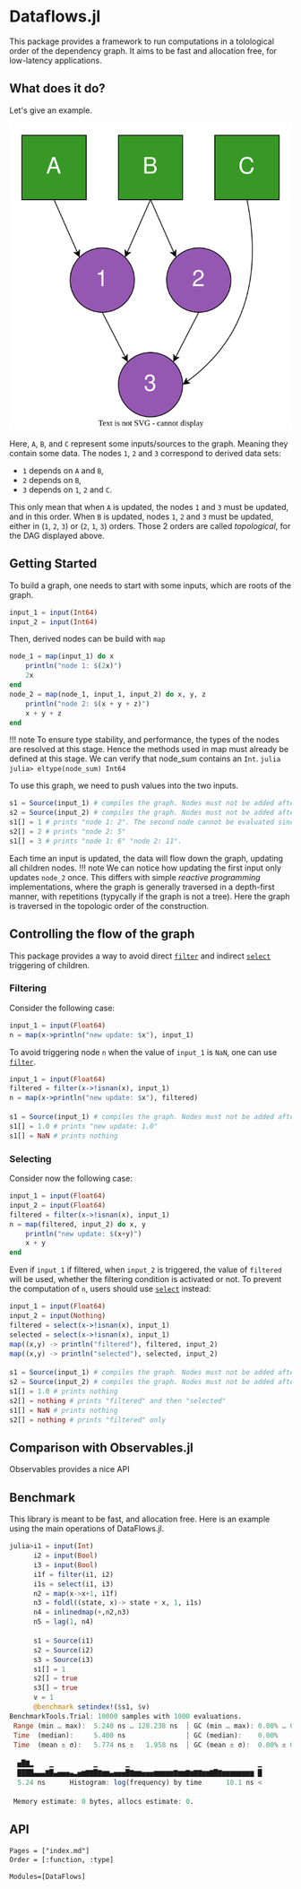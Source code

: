 # Dataflows.jl

This package provides a framework to run computations in a tolological order of the dependency graph.
It aims to be fast and allocation free, for low-latency applications.

## What does it do?

Let's give an example.

![Example of computational graph](assets/map.svg)

Here, `A`, `B`, and `C` represent some inputs/sources to the graph.
Meaning they contain some data.
The nodes `1`, `2` and `3` correspond to derived data sets:
- `1` depends on `A` and `B`,
- `2` depends on `B`,
- `3` depends on `1`, `2` and `C`.

This only mean that when `A` is updated, the nodes `1` and `3` must be updated, and in this order.
When `B` is updated, nodes `1`, `2` and `3` must be updated, either in (`1`, `2`, `3`) or (`2`, `1`, `3`) orders.
Those 2 orders are called _topological_, for the DAG displayed above.

## Getting Started

To build a graph, one needs to start with some inputs, which are roots of the graph.
```julia
input_1 = input(Int64)
input_2 = input(Int64)
```

Then, derived nodes can be build with `map`
```julia
node_1 = map(input_1) do x
    println("node 1: $(2x)")
    2x 
end
node_2 = map(node_1, input_1, input_2) do x, y, z
    println("node 2: $(x + y + z)")
    x + y + z
end
```

!!! note
    To ensure type stability, and performance,
    the types of the nodes are resolved at this stage.
    Hence the methods used in map must already be defined at this stage.
    We can verify that node_sum contains an `Int`.
    ```julia
    julia> eltype(node_sum)
    Int64
    ```

To use this graph, we need to push values into the two inputs.
```julia
s1 = Source(input_1) # compiles the graph. Nodes must not be added afterwards.
s2 = Source(input_2) # compiles the graph. Nodes must not be added afterwards.
s1[] = 1 # prints "node 1: 2". The second node cannot be evaluated since the data is missing
s2[] = 2 # prints "node 2: 5"
s1[] = 3 # prints "node 1: 6" "node 2: 11".
```
Each time an input is updated, the data will flow down the graph, 
updating all children nodes.
!!! note
    We can notice how updating the first input only updates `node_2` once.
    This differs with simple _reactive programming_ implementations,
    where the graph is generally traversed in a depth-first manner,
    with repetitions (typycally if the graph is not a tree).
    Here the graph is traversed in the topologic order of the construction.

## Controlling the flow of the graph

This package provides a way to avoid direct [`filter`](@ref) and indirect [`select`](@ref)
triggering of children.

### Filtering
Consider the following case:
```julia
input_1 = input(Float64)
n = map(x->println("new update: $x"), input_1)
```
To avoid triggering node `n` when the value of `input_1` is `NaN`,
one can use [`filter`](@ref).
```julia
input_1 = input(Float64)
filtered = filter(x->!isnan(x), input_1)
n = map(x->println("new update: $x"), filtered)

s1 = Source(input_1) # compiles the graph. Nodes must not be added afterwards.
s1[] = 1.0 # prints "new update: 1.0"
s1[] = NaN # prints nothing 
```

### Selecting
Consider now the following case:
```julia
input_1 = input(Float64)
input_2 = input(Float64)
filtered = filter(x->!isnan(x), input_1)
n = map(filtered, input_2) do x, y
    println("new update: $(x+y)")
    x + y
end
```
Even if `input_1` if filtered, when `input_2` is triggered, the value of `filtered` will be
used, whether the filtering condition is activated or not.
To prevent the computation of `n`, users should use [`select`](@ref) instead:
```julia
input_1 = input(Float64)
input_2 = input(Nothing)
filtered = select(x->!isnan(x), input_1)
selected = select(x->!isnan(x), input_1)
map((x,y) -> println("filtered"), filtered, input_2)
map((x,y) -> println("selected"), selected, input_2)
    
s1 = Source(input_1) # compiles the graph. Nodes must not be added afterwards.
s2 = Source(input_2) # compiles the graph. Nodes must not be added afterwards.
s1[] = 1.0 # prints nothing 
s2[] = nothing # prints "filtered" and then "selected"
s1[] = NaN # prints nothing 
s2[] = nothing # prints "filtered" only
```

## Comparison with Observables.jl
Observables provides a nice API 

## Benchmark 
This library is meant to be fast, and allocation free.
Here is an example using the main operations of DataFlows.jl.
```julia
julia>i1 = input(Int)
      i2 = input(Bool)
      i3 = input(Bool)
      i1f = filter(i1, i2)
      i1s = select(i1, i3)
      n2 = map(x->x+1, i1f)
      n3 = foldl((state, x)-> state + x, 1, i1s)
      n4 = inlinedmap(+,n2,n3)
      n5 = lag(1, n4)
      
      s1 = Source(i1)
      s2 = Source(i2)
      s3 = Source(i3)
      s1[] = 1
      s2[] = true
      s3[] = true
      v = 1
      @benchmark setindex!($s1, $v)
BenchmarkTools.Trial: 10000 samples with 1000 evaluations.
 Range (min … max):  5.240 ns … 128.238 ns  ┊ GC (min … max): 0.00% … 0.00%
 Time  (median):     5.400 ns               ┊ GC (median):    0.00%
 Time  (mean ± σ):   5.774 ns ±   1.958 ns  ┊ GC (mean ± σ):  0.00% ± 0.00%

  ▅█▇▂    ▁          ▁       ▁                                ▁
  ████▄▄▄▇█▄▅▅▅▄▃▅▆▇▇█▇▆▆▄▅▅▅█▇▆▆▅▅▅▆▆▆▆▆▇▆▆▇▆▇▇▆▆▇█▇▆▆▆▆▆▆▆▆ █
  5.24 ns      Histogram: log(frequency) by time      10.1 ns <

 Memory estimate: 0 bytes, allocs estimate: 0.
```
## API
```@index
Pages = ["index.md"]
Order = [:function, :type]
```

```@autodocs
Modules=[DataFlows]
```

